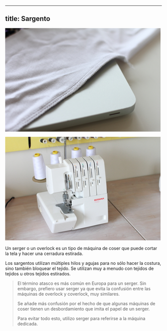 ***

## title: Sargento

![La parte trasera acabada de una costura sergada](serged-seam.jpg)

![Mi serger, un Bernina 700D](serger.jpg)

Un serger o un overlock es un tipo de máquina de coser que puede cortar la tela y hacer una cerradura estirada.

Los sargentos utilizan múltiples hilos y agujas para no sólo hacer la costura, sino también bloquear el tejido. Se utilizan muy a menudo con tejidos de tejidos u otros tejidos estirados.

> El término atasco es más común en Europa para un serger. Sin embargo, prefiero usar serger ya que evita la confusión entre las máquinas de overlock y coverlock, muy similares.
>
> Se añade más confusión por el hecho de que algunas máquinas de coser tienen un desbordamiento que imita el papel de un serger.
>
> Para evitar todo esto, utilizo serger para referirse a la máquina dedicada.
